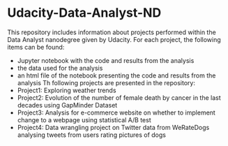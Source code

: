 # Udacity-Data-Analyst-ND
This repository includes information about projects performed within the Data Analyst nanodegree given by Udacity.
For each project, the following items can be found:
 - Jupyter notebook with the code and results from the analysis
 - the data used for the analysis
 - an html file of the notebook presenting the code and results from the analysis
Th following projects are presented in the repository: 
 - Project1: Exploring weather trends
 - Project2: Evolution of the number of female death by cancer in the last decades using GapMinder Dataset
 - Project3: Analysis for e-commerce website on whether to implement change to a webpage using statistical A/B test
 - Project4: Data wrangling project on Twitter data from WeRateDogs analysing tweets from users rating pictures of dogs

